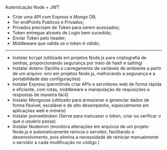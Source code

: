 Autenticação Node + JWT

- Criar uma API com Express e Mongo DB;
- Ter endPoints Publicos e Privados;
- Privados precisam de Token para serem acessados;
- Token entregue através de Login bem sucedido;
- Enviar Token pelo header;
- Middleware que valida se o token é válido;

- - - - - - - - - - - - - - - - - - - - - - - - - - - -

- Instalar bcrypt (utilizada em projetos Node.js para criptografia de senhas, proporcionando segurança por meio de hash e salting)
- Instalar dotenv (facilita o carregamento de variáveis de ambiente a partir de um arquivo .env em projetos Node.js, melhorando a segurança e a portabilidade das configurações)
- Instalar Express (permitindo criar APIs e servidores web de forma rápida e eficiente, com rotas, middleware e manipulação de requisições e respostas de maneira fácil)
- Instalar Mongoose (utilizado para armazenar e gerenciar dados de forma flexível, escalável e de alto desempenho, especialmente em aplicações web e móveis)
- Instalar jsonwebtoken (Serve para manusear o token, criar ou verificar o que o usuário passa)
- Instalar Nodemon (monitora alterações em arquivos de um projeto Node.js e automaticamente reinicia o servidor, facilitando o desenvolvimento, pois elimina a necessidade de reiniciar manualmente o servidor a cada modificação no código.)